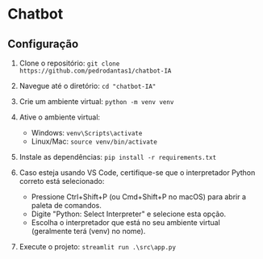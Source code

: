 # Chatbot

## Configuração

1. Clone o repositório:
   `git clone https://github.com/pedrodantas1/chatbot-IA`

2. Navegue até o diretório:
   `cd "chatbot-IA"`

3. Crie um ambiente virtual:
   `python -m venv venv`

4. Ative o ambiente virtual:

   - Windows: `venv\Scripts\activate`
   - Linux/Mac: `source venv/bin/activate`

5. Instale as dependências:
   `pip install -r requirements.txt`

6. Caso esteja usando VS Code, certifique-se que o interpretador Python correto está selecionado:

   - Pressione Ctrl+Shift+P (ou Cmd+Shift+P no macOS) para abrir a paleta de comandos.
   - Digite "Python: Select Interpreter" e selecione esta opção.
   - Escolha o interpretador que está no seu ambiente virtual (geralmente terá (venv) no nome).

7. Execute o projeto:
   `streamlit run .\src\app.py`
